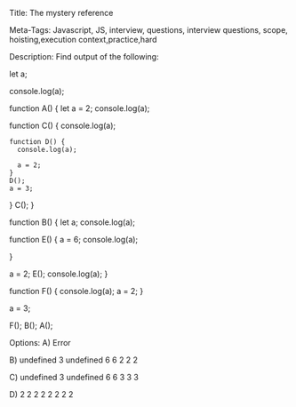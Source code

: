 Title: 
The mystery reference 

Meta-Tags:
Javascript, JS, interview, questions, interview questions, scope, hoisting,execution context,practice,hard

Description:
Find output of the following:

let a;

console.log(a);

function A() {
  let a = 2;
  console.log(a);

  function C() {
    console.log(a);

    function D() {
      console.log(a);

      a = 2;
    }
    D();
    a = 3;
  }
  C();
}

function B() {
  let a;
  console.log(a);
  
  function E() {
    a = 6;
    console.log(a);
    
  }
  
  a = 2;
  E();
  console.log(a);
}

function F() {
  console.log(a);
  a = 2;
}

a = 3;

F();
B();
A();



Options: 
A)
Error

B)
undefined
3
undefined
6
6
2
2
2


C)
undefined
3
undefined
6
6
3
3
3

D)
2
2
2
2
2
2
2
2

